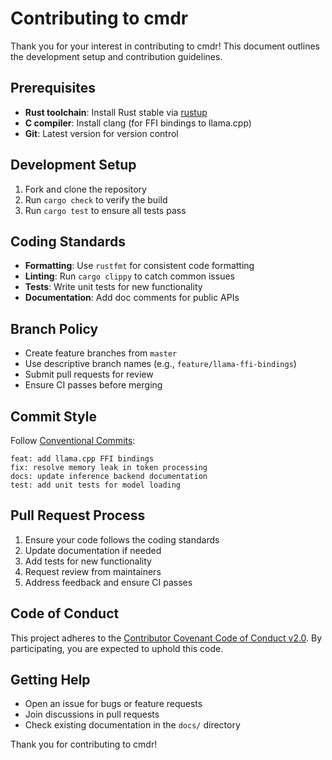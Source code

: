 # Contributing to cmdr

Thank you for your interest in contributing to cmdr! This document outlines the development setup and contribution guidelines.

## Prerequisites

- **Rust toolchain**: Install Rust stable via [rustup](https://rustup.rs/)
- **C compiler**: Install clang (for FFI bindings to llama.cpp)
- **Git**: Latest version for version control

## Development Setup

1. Fork and clone the repository
2. Run `cargo check` to verify the build
3. Run `cargo test` to ensure all tests pass

## Coding Standards

- **Formatting**: Use `rustfmt` for consistent code formatting
- **Linting**: Run `cargo clippy` to catch common issues
- **Tests**: Write unit tests for new functionality
- **Documentation**: Add doc comments for public APIs

## Branch Policy

- Create feature branches from `master`
- Use descriptive branch names (e.g., `feature/llama-ffi-bindings`)
- Submit pull requests for review
- Ensure CI passes before merging

## Commit Style

Follow [Conventional Commits](https://www.conventionalcommits.org/):

```
feat: add llama.cpp FFI bindings
fix: resolve memory leak in token processing
docs: update inference backend documentation
test: add unit tests for model loading
```

## Pull Request Process

1. Ensure your code follows the coding standards
2. Update documentation if needed
3. Add tests for new functionality
4. Request review from maintainers
5. Address feedback and ensure CI passes

## Code of Conduct

This project adheres to the [Contributor Covenant Code of Conduct v2.0](https://www.contributor-covenant.org/version/2/0/code_of_conduct/). By participating, you are expected to uphold this code.

## Getting Help

- Open an issue for bugs or feature requests
- Join discussions in pull requests
- Check existing documentation in the `docs/` directory

Thank you for contributing to cmdr! 